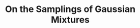 ---
layout: page
title: On the Samplings of Gaussian Mixtures
# description: Click on the Title for Complete Description
img: assets/img/slot_machine.jpg
redirect: https://adarijani.github.io/assets/pdf/gaussian_mixture_sampling.pdf
importance: 1
category: BSc/MSc Theses
related_publications: true
---